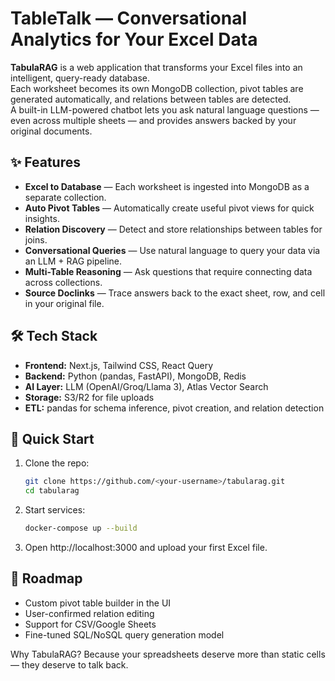 # TableTalk — Conversational Analytics for Your Excel Data

**TabulaRAG** is a web application that transforms your Excel files into an intelligent, query-ready database.  
Each worksheet becomes its own MongoDB collection, pivot tables are generated automatically, and relations between tables are detected.  
A built-in LLM-powered chatbot lets you ask natural language questions — even across multiple sheets — and provides answers backed by your original documents.

## ✨ Features
- **Excel to Database** — Each worksheet is ingested into MongoDB as a separate collection.
- **Auto Pivot Tables** — Automatically create useful pivot views for quick insights.
- **Relation Discovery** — Detect and store relationships between tables for joins.
- **Conversational Queries** — Use natural language to query your data via an LLM + RAG pipeline.
- **Multi-Table Reasoning** — Ask questions that require connecting data across collections.
- **Source Doclinks** — Trace answers back to the exact sheet, row, and cell in your original file.

## 🛠 Tech Stack
- **Frontend:** Next.js, Tailwind CSS, React Query
- **Backend:** Python (pandas, FastAPI), MongoDB, Redis
- **AI Layer:** LLM (OpenAI/Groq/Llama 3), Atlas Vector Search
- **Storage:** S3/R2 for file uploads
- **ETL:** pandas for schema inference, pivot creation, and relation detection

## 🚀 Quick Start
1. Clone the repo:
   ```bash
   git clone https://github.com/<your-username>/tabularag.git
   cd tabularag
   ```
2. Start services:
   ```bash
   docker-compose up --build
   ```
3. Open http://localhost:3000 and upload your first Excel file.

## 📌 Roadmap
 - Custom pivot table builder in the UI
 - User-confirmed relation editing
 - Support for CSV/Google Sheets
 - Fine-tuned SQL/NoSQL query generation model

Why TabulaRAG?
Because your spreadsheets deserve more than static cells — they deserve to talk back.
